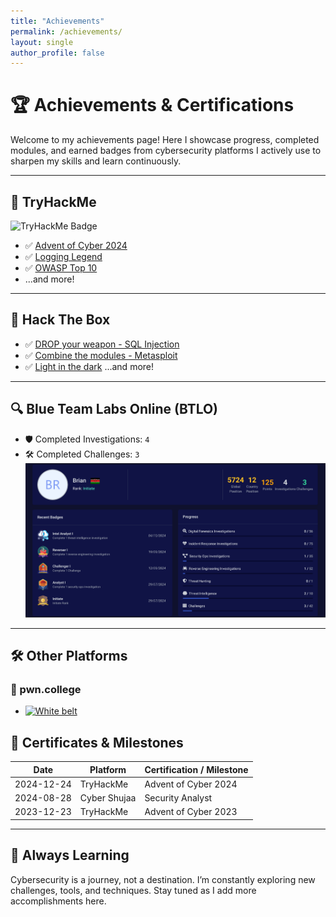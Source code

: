 ```yaml
---
title: "Achievements"
permalink: /achievements/
layout: single
author_profile: false
---
```


# 🏆 Achievements & Certifications

Welcome to my achievements page! Here I showcase progress, completed modules, and earned badges from cybersecurity platforms I actively use to sharpen my skills and learn continuously.

---

## 🔐 TryHackMe

![TryHackMe Badge](https://tryhackme-badges.s3.amazonaws.com/Bucho.Brian.png)

- ✅ [Advent of Cyber 2024](https://tryhackme.com/Bucho.Brian/badges/adventofcyber2024)
- ✅ [Logging Legend](https://tryhackme.com/r/Bucho.Brian/badges/logging-legend)
- ✅ [OWASP Top 10](https://tryhackme.com/r/Bucho.Brian/badges/owasp-10)
- ...and more!

---

## 🧪 Hack The Box

- ✅ [DROP your weapon - SQL Injection](https://academy.hackthebox.com/achievement/badge/c771d713-3864-11ef-b18dbea50ffe6cb4)
- ✅ [Combine the modules - Metasploit](https://academy.hackthebox.com/achievement/badge/500d8c50-2dae-11ef-b18dbea50ffe6cb4)
- ✅ [Light in the dark](https://academy.hackthebox.com/achievement/badge/c4552470-270c-11ef-b18d-bea50ffe6cb4)
...and more!
---

## 🔍 Blue Team Labs Online (BTLO)

- 🛡️ Completed Investigations: `4`
- 🛠️ Completed Challenges: `3`
 [![BlueTeam Labs Profile](/assets/images/blueteam-profile.png)](https://blueteamlabs.online/public/user/329d620442970383194ddf)
---

## 🛠️ Other Platforms

### 🎯 pwn.college
- [![White belt](/assets/images/pwncollege.png)](https://pwn.college/hacker/97867)


## 📜 Certificates & Milestones

| Date       | Platform     | Certification / Milestone                  |
|------------|--------------|--------------------------------------------|
| 2024-12-24 | TryHackMe    | Advent of Cyber 2024                       |
| 2024-08-28 | Cyber Shujaa | Security Analyst                           |
| 2023-12-23 | TryHackMe    | Advent of Cyber 2023                       |

---

## 🧠 Always Learning

Cybersecurity is a journey, not a destination. I’m constantly exploring new challenges, tools, and techniques. Stay tuned as I add more accomplishments here.


